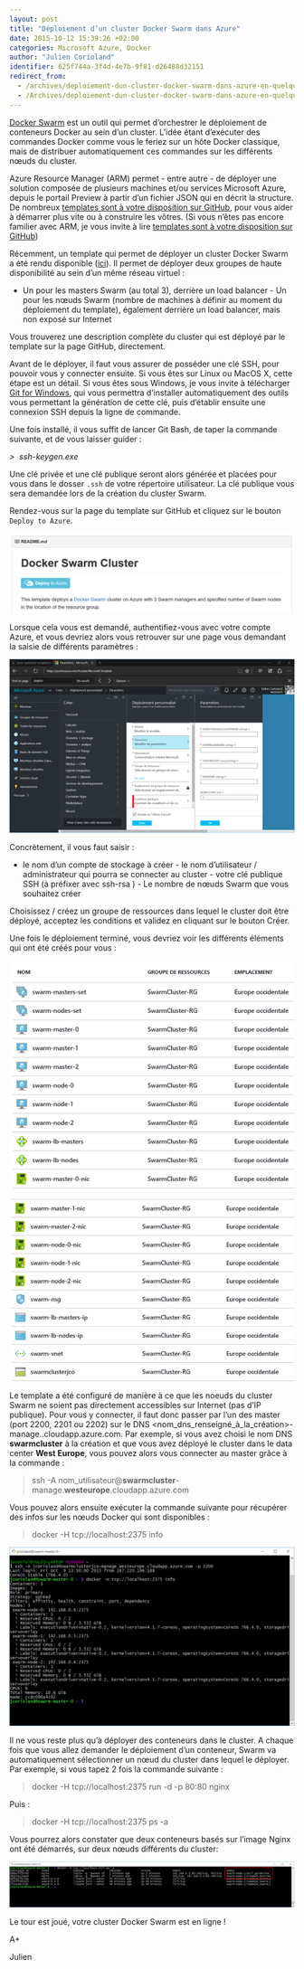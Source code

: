 ```yaml
---
layout: post
title: "Déploiement d’un cluster Docker Swarm dans Azure"
date: 2015-10-12 15:39:26 +02:00
categories: Microsoft Azure, Docker
author: "Julien Corioland"
identifier: 625f744a-3f4d-4e7b-9f81-d26488d32151
redirect_from:
  - /archives/deploiement-dun-cluster-docker-swarm-dans-azure-en-quelques-clics-seulement
  - /Archives/deploiement-dun-cluster-docker-swarm-dans-azure-en-quelques-clics-seulement
---
```


[Docker Swarm](https://docs.docker.com/swarm/) est un outil qui permet d’orchestrer le déploiement de conteneurs Docker au sein d’un cluster. L’idée étant d’exécuter des commandes Docker comme vous le feriez sur un hôte Docker classique, mais de distribuer automatiquement ces commandes sur les différents nœuds du cluster.

Azure Resource Manager (ARM) permet - entre autre - de déployer une solution composée de plusieurs machines et/ou services Microsoft Azure, depuis le portail Preview à partir d’un fichier JSON qui en décrit la structure. De nombreux [templates sont à votre disposition sur GitHub](http://github.com/Azure/azure-quickstart-templates), pour vous aider à démarrer plus vite ou à construire les vôtres. (Si vous n’êtes pas encore familier avec ARM, je vous invite à lire [templates sont à votre disposition sur GitHub](http://github.com/Azure/azure-quickstart-templates))

Récemment, un template qui permet de déployer un cluster Docker Swarm a été rendu disponible ([ici](https://github.com/Azure/azure-quickstart-templates/tree/master/docker-swarm-cluster)). Il permet de déployer deux groupes de haute disponibilité au sein d’un même réseau virtuel :

- Un pour les masters Swarm (au total 3), derrière un load balancer  - Un pour les nœuds Swarm (nombre de machines à définir au moment du déploiement du template), également derrière un load balancer, mais non exposé sur Internet

Vous trouverez une description complète du cluster qui est déployé par le template sur la page GitHub, directement.

Avant de le déployer, il faut vous assurer de posséder une clé SSH, pour pouvoir vous y connecter ensuite. Si vous êtes sur Linux ou MacOS X, cette étape est un détail. Si vous êtes sous Windows, je vous invite à télécharger [Git for Windows](https://git-scm.com/download/win), qui vous permettra d’installer automatiquement des outils vous permettant la génération de cette clé, puis d’établir ensuite une connexion SSH depuis la ligne de commande.

Une fois installé, il vous suffit de lancer Git Bash, de taper la commande suivante, et de vous laisser guider :

<em>>  ssh-keygen.exe</em>

Une clé privée et une clé publique seront alors générée et placées pour vous dans le dosser `.ssh` de votre répertoire utilisateur. La clé publique vous sera demandée lors de la création du cluster Swarm.

Rendez-vous sur la page du template sur GitHub et cliquez sur le bouton `Deploy to Azure`.

![image](/images/deploiement-dun-cluster-docker-swarm-dans-azure-en-quelques-clics-seulement/image_41F75C7A.png)

Lorsque cela vous est demandé, authentifiez-vous avec votre compte Azure, et vous devriez alors vous retrouver sur une page vous demandant la saisie de différents paramètres :

![image](/images/deploiement-dun-cluster-docker-swarm-dans-azure-en-quelques-clics-seulement/image_3F51317A.png)

Concrètement, il vous faut saisir :

- le nom d’un compte de stockage à créer  - le nom d’utilisateur / administrateur qui pourra se connecter au cluster  - votre clé publique SSH (à préfixer avec ssh-rsa <VOTRE CLE PUBLIQUE>)  - Le nombre de nœuds Swarm que vous souhaitez créer

Choisissez / créez un groupe de ressources dans lequel le cluster doit être déployé, acceptez les conditions et validez en cliquant sur le bouton Créer.

Une fois le déploiement terminé, vous devriez voir les différents éléments qui ont été créés pour vous :

![image](/images/deploiement-dun-cluster-docker-swarm-dans-azure-en-quelques-clics-seulement/image_21067A84.png)

![image](/images/deploiement-dun-cluster-docker-swarm-dans-azure-en-quelques-clics-seulement/image_42F1DD08.png)

Le template a été configuré de manière à ce que les noeuds du cluster Swarm ne soient pas directement accessibles sur Internet (pas d’IP publique). Pour vous y connecter, il faut donc passer par l’un des master (port 2200, 2201 ou 2202) sur le DNS <nom_dns_renseigné_à_la_création>-manage.<location>.cloudapp.azure.com. Par exemple, si vous avez choisi le nom DNS **swarmcluster** à la création et que vous avez déployé le cluster dans le data center **West Europe**, vous pouvez alors vous connecter au master grâce à la commande :

> ssh -A nom_utilisateur@**swarmcluster**-manage.**westeurope**.cloudapp.azure.com

Vous pouvez alors ensuite exécuter la commande suivante pour récupérer des infos sur les nœuds Docker qui sont disponibles :

> docker -H tcp://localhost:2375 info

![image](/images/deploiement-dun-cluster-docker-swarm-dans-azure-en-quelques-clics-seulement/image_04F84C4A.png)

Il ne vous reste plus qu’à déployer des conteneurs dans le cluster. A chaque fois que vous allez demander le déploiement d’un conteneur, Swarm va automatiquement sélectionner un nœud du cluster dans lequel le déployer. Par exemple, si vous tapez 2 fois la commande suivante :

> docker -H tcp://localhost:2375 run -d -p 80:80 nginx

Puis :

> docker -H tcp://localhost:2375 ps -a

Vous pourrez alors constater que deux conteneurs basés sur l’image Nginx ont été démarrés, sur deux nœuds différents du cluster:

![image](/images/deploiement-dun-cluster-docker-swarm-dans-azure-en-quelques-clics-seulement/image_747FDB4E.png)

Le tour est joué, votre cluster Docker Swarm est en ligne !

A+

Julien

